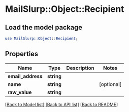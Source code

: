 # MailSlurp::Object::Recipient

## Load the model package
```perl
use MailSlurp::Object::Recipient;
```

## Properties
Name | Type | Description | Notes
------------ | ------------- | ------------- | -------------
**email_address** | **string** |  | 
**name** | **string** |  | [optional] 
**raw_value** | **string** |  | 

[[Back to Model list]](../README#documentation-for-models) [[Back to API list]](../README#documentation-for-api-endpoints) [[Back to README]](../README)


